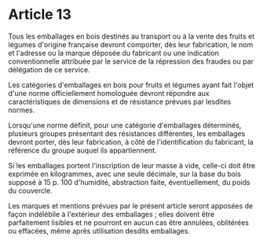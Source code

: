 # Article 13

Tous les emballages en bois destinés au transport ou à la vente des fruits et légumes d'origine française devront comporter, dès leur fabrication, le nom et l'adresse ou la marque déposée du fabricant ou une indication conventionnelle attribuée par le service de la répression des fraudes ou par délégation de ce service.

Les catégories d'emballages en bois pour fruits et légumes ayant fait l'objet d'une norme officiellement homologuée devront répondre aux caractéristiques de dimensions et de résistance prévues par lesdites normes.

Lorsqu'une norme définit, pour une catégorie d'emballages déterminés, plusieurs groupes présentant des résistances différentes, les emballages devront porter, dès leur fabrication, à côté de l'identification du fabricant, la référence du groupe auquel ils appartiennent.

Si les emballages portent l'inscription de leur masse à vide, celle-ci doit être exprimée en kilogrammes, avec une seule décimale, sur la base du bois supposé à 15 p. 100 d'humidité, abstraction faite, éventuellement, du poids du couvercle.

Les marques et mentions prévues par le présent article seront apposées de façon indélébile à l'extérieur des emballages ; elles doivent être parfaitement lisibles et ne pourront en aucun cas être annulées, oblitérées ou effacées, même après utilisation desdits emballages.
